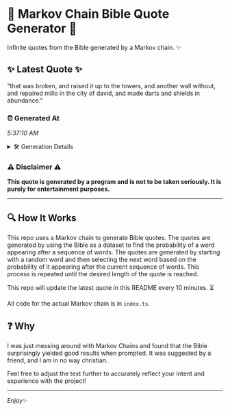 # 📖 Markov Chain Bible Quote Generator 📖

Infinite quotes from the Bible generated by a Markov chain. ✨

## ✨ Latest Quote ✨
"that was broken, and raised it up to the towers, and another wall without, and repaired millo in the city of david, and made darts and shields in abundance."

### ⏰ Generated At
*5:37:10 AM*

<details>
    <summary>🛠️ Generation Details</summary>
    <p>
        <strong>🌱 Seed:</strong> that<br>
        <strong>🔄 Iterations:</strong> 28<br>
        <strong>📜 Context History:</strong><br>[ that ]: was<br>[ that, was ]: broken,<br>[ that, was, broken, ]: and<br>[ that, was, broken,, and ]: raised<br>[ that, was, broken,, and, raised ]: it<br>[ that, was, broken,, and, raised, it ]: up<br>[ was, broken,, and, raised, it, up ]: to<br>[ broken,, and, raised, it, up, to ]: the<br>[ and, raised, it, up, to, the ]: towers,<br>[ raised, it, up, to, the, towers, ]: and<br>[ it, up, to, the, towers,, and ]: another<br>[ up, to, the, towers,, and, another ]: wall<br>[ to, the, towers,, and, another, wall ]: without,<br>[ the, towers,, and, another, wall, without, ]: and<br>[ towers,, and, another, wall, without,, and ]: repaired<br>[ and, another, wall, without,, and, repaired ]: millo<br>[ another, wall, without,, and, repaired, millo ]: in<br>[ wall, without,, and, repaired, millo, in ]: the<br>[ without,, and, repaired, millo, in, the ]: city<br>[ and, repaired, millo, in, the, city ]: of<br>[ repaired, millo, in, the, city, of ]: david,<br>[ millo, in, the, city, of, david, ]: and<br>[ in, the, city, of, david,, and ]: made<br>[ the, city, of, david,, and, made ]: darts<br>[ city, of, david,, and, made, darts ]: and<br>[ of, david,, and, made, darts, and ]: shields<br>[ david,, and, made, darts, and, shields ]: in<br>[ and, made, darts, and, shields, in ]: abundance.<br>
    </p>
</details>

### ⚠️ Disclaimer ⚠️
**This quote is generated by a program and is not to be taken seriously. It is purely for entertainment purposes.**

---

## 🔍 How It Works

This repo uses a Markov chain to generate Bible quotes. The quotes are generated by using the Bible as a dataset to find the probability of a word appearing after a sequence of words. The quotes are generated by starting with a random word and then selecting the next word based on the probability of it appearing after the current sequence of words. This process is repeated until the desired length of the quote is reached.

This repo will update the latest quote in this README every 10 minutes. ⏳

All code for the actual Markov chain is in `index.ts`.

## ❓ Why

I was just messing around with Markov Chains and found that the Bible surprisingly yielded good results when prompted. 
It was suggested by a friend, and I am in no way christian.

Feel free to adjust the text further to accurately reflect your intent and experience with the project!

---

*Enjoy*✨
